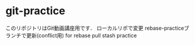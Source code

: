 ﻿# git-practice
このリポジトリはGit動画講座用です．
ローカルリポで変更
rebase-practiceブランチで更新(conflict用)
for rebase pull
stash practice
